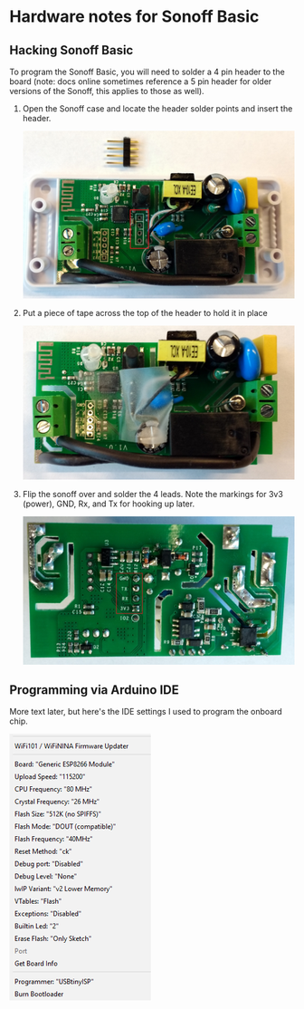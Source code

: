 # Hardware notes for Sonoff Basic

## Hacking Sonoff Basic

To program the Sonoff Basic, you will need to solder a 4 pin header to the board (note: docs online sometimes reference a 5 pin header for older versions of the Sonoff, this applies to those as well).

1. Open the Sonoff case and locate the header solder points and insert the header.

   ![solder1](sonoffSolder1.jpg)

2. Put a piece of tape across the top of the header to hold it in place

   ![solder2](sonoffSolder2.jpg)
   
3. Flip the sonoff over and solder the 4 leads. Note the markings for 3v3 (power), GND, Rx, and Tx for hooking up later.

   ![solder3](sonoffSolder3.jpg)
   
## Programming via Arduino IDE

More text later, but here's the IDE settings I used to program the onboard chip.

![program settings](Sonoff_basic_program_settings.png)

